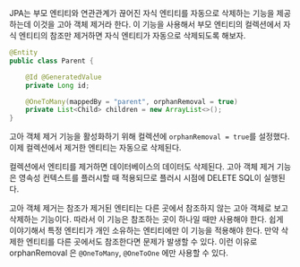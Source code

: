 JPA는 부모 엔티티와 연관관계가 끊어진 자식 엔티티를 자동으로 삭제하는 기능을 제공하는데 이것을 고아 객체 제거라 한다. 이 기능을 사용해서 부모 엔티티의 컬렉션에서 자식 엔티티의 참조만 제거하면 자식 엔티티가 자동으로 삭제되도록 해보자.

```java
@Entity
public class Parent {

	@Id @GeneratedValue
	private Long id;

	@OneToMany(mappedBy = "parent", orphanRemoval = true)
	private List<Child> children = new ArrayList<>();
}
```

고아 객체 제거 기능을 활성화하기 위해 컬렉션에 `orphanRemoval = true`를 설정했다. 이제 컬렉션에서 제거한 엔티티는 자동으로 삭제된다.

컬렉션에서 엔티티를 제거하면 데이터베이스의 데이터도 삭제된다. 고아 객체 제거 기능은 영속성 컨텍스트를 플러시할 때 적용되므로 플러시 시점에 DELETE SQL이 실행된다.

고아 객체 제거는 참조가 제거된 엔티티는 다른 곳에서 참조하지 않는 고아 객체로 보고 삭제하는 기능이다. 따라서 이 기능은 참조하는 곳이 하나일 때만 사용해야 한다. 쉽게 이야기해서 특정 엔티티가 개인 소유하는 엔티티에만 이 기능을 적용해야 한다. 만약 삭제한 엔티티를 다른 곳에서도 참조한다면 문제가 발생할 수 있다. 이런 이유로 orphanRemoval 은 `@OneToMany`, `@OneToOne` 에만 사용할 수 있다.